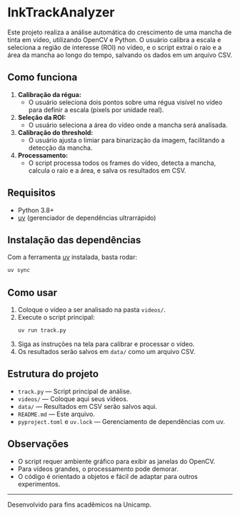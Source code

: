 # InkTrackAnalyzer

Este projeto realiza a análise automática do crescimento de uma mancha de tinta em vídeo, utilizando OpenCV e Python. O usuário calibra a escala e seleciona a região de interesse (ROI) no vídeo, e o script extrai o raio e a área da mancha ao longo do tempo, salvando os dados em um arquivo CSV.

## Como funciona

1. **Calibração da régua:**
    - O usuário seleciona dois pontos sobre uma régua visível no vídeo para definir a escala (pixels por unidade real).
2. **Seleção da ROI:**
    - O usuário seleciona a área do vídeo onde a mancha será analisada.
3. **Calibração do threshold:**
    - O usuário ajusta o limiar para binarização da imagem, facilitando a detecção da mancha.
4. **Processamento:**
    - O script processa todos os frames do vídeo, detecta a mancha, calcula o raio e a área, e salva os resultados em CSV.

## Requisitos

-   Python 3.8+
-   [uv](https://github.com/astral-sh/uv) (gerenciador de dependências ultrarrápido)

## Instalação das dependências

Com a ferramenta [uv](https://github.com/astral-sh/uv) instalada, basta rodar:

```bash
uv sync
```

## Como usar

1. Coloque o vídeo a ser analisado na pasta `videos/`.
2. Execute o script principal:
    ```bash
    uv run track.py
    ```
3. Siga as instruções na tela para calibrar e processar o vídeo.
4. Os resultados serão salvos em `data/` como um arquivo CSV.

## Estrutura do projeto

-   `track.py` — Script principal de análise.
-   `videos/` — Coloque aqui seus vídeos.
-   `data/` — Resultados em CSV serão salvos aqui.
-   `README.md` — Este arquivo.
-   `pyproject.toml` e `uv.lock` — Gerenciamento de dependências com uv.

## Observações

-   O script requer ambiente gráfico para exibir as janelas do OpenCV.
-   Para vídeos grandes, o processamento pode demorar.
-   O código é orientado a objetos e fácil de adaptar para outros experimentos.

---

Desenvolvido para fins acadêmicos na Unicamp.

